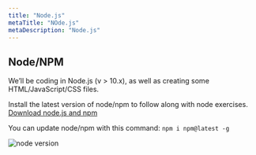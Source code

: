 ```yaml
---
title: "Node.js"
metaTitle: "NOde.js"
metaDescription: "Node.js"
---
```


## Node/NPM

We’ll be coding in Node.js (v > 10.x), as well as creating some
HTML/JavaScript/CSS files.

Install the latest version of node/npm to follow along with node exercises.
[Download node.js and npm](https://nodejs.org/en/download/)  
 

You can update node/npm with this command: `npm i npm@latest -g`  

![node version](https://res.cloudinary.com/cloudinary-training/image/upload/v1588283690/book/setup-node-version.png)
